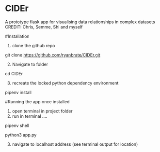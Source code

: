 # CIDEr
A prototype flask app for visualising data relationships in complex datasets
CREDIT: Chris, Semme, Shi and myself

#Installation
1) clone the github repo

  git clone https://github.com/ryanbrate/CIDEr.git
  
2) Navigate to folder

  cd CIDEr

3) recreate the locked python dependency environment

  pipenv install

#Running the app once installed
1) open terminal in project folder
2) run in terminal ....

  pipenv shell

  python3 app.py

3) navigate to localhost address (see terminal output for location)
